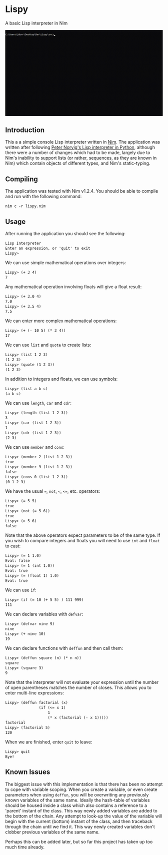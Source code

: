 # Lispy

A basic Lisp interpreter in Nim

![Screenshot](https://github.com/James-P-D/Lispy/blob/master/screenshot.gif)

## Introduction

This a a simple console Lisp interpreter written in [Nim](https://nim-lang.org/). The application was written after following [Peter Norvig's Lisp interpreter in Python](http://norvig.com/lispy.html), although there were a number of changes which had to be made, largely due to Nim's inability to support lists (or rather, sequences, as they are known in Nim) which contain objects of different types, and Nim's static-typing.

## Compiling

The application was tested with Nim v1.2.4. You should be able to compile and run with the following command:

```
nim c -r lispy.nim
```
 
## Usage

After running the application you should see the following:

```
Lisp Interpreter
Enter an expression, or 'quit' to exit
Lispy>
```

We can use simple mathematical operations over integers:

```
Lispy> (+ 3 4)
7
```

Any mathematical operation involving floats will give a float result:

```
Lispy> (+ 3.0 4)
7.0
Lispy> (+ 3.5 4)
7.5
```

We can enter more complex mathematical operations:

```
Lispy> (+ (- 10 5) (* 3 4))
17
```

We can use `list` and `quote` to create lists:

```
Lispy> (list 1 2 3)
(1 2 3)
Lispy> (quote (1 2 3))
(1 2 3)
```

In addition to integers and floats, we can use symbols:

```
Lispy> (list a b c)
(a b c)
```

We can use `length`, `car` and `cdr`:

```
Lispy> (length (list 1 2 3))
3
Lispy> (car (list 1 2 3))
1
Lispy> (cdr (list 1 2 3))
(2 3)
```

We can use `member` and `cons`:

```
Lispy> (member 2 (list 1 2 3))
true
Lispy> (member 9 (list 1 2 3))
false
Lispy> (cons 0 (list 1 2 3))
(0 1 2 3)
```

We have the usual `=`, `not`, `<`, `<=`, etc. operators:

```
Lispy> (= 5 5)
true
Lispy> (not (= 5 6))
true
Lispy> (> 5 6)
false
```

Note that the above operators expect parameters to be of the same type. If you wish to compare integers and floats you will need to use `int` and `float` to cast:

```
Lispy> (= 1 1.0)
Eval: false
Lispy> (= 1 (int 1.0))
Eval: true
Lispy> (= (float 1) 1.0)
Eval: true
```

We can use `if`:

```
Lispy> (if (= 10 (+ 5 5) ) 111 999)
111
```

We can declare variables with `defvar`:

```
Lispy> (defvar nine 9)
nine
Lispy> (+ nine 10)
19
```

We can declare functions with `deffun` and then call them:

```
Lispy> (deffun square (n) (* n n))
square
Lispy> (square 3)
9
```

Note that the interpreter will not evaluate your expression until the number of open parentheses matches the number of closes. This allows you to enter multi-line expressions:

```
Lispy> (deffun factorial (x)
               (if (<= x 1)
                   1
                   (* x (factorial (- x 1)))))
factorial
Lispy> (factorial 5)
120                            
```

When we are finished, enter `quit` to leave:

```
Lispy> quit
Bye!
```

## Known Issues

The biggest issue with this implementation is that there has been no attempt to cope with variable scoping. When you create a variable, or even create parameters when using `deffun`, you will be overwriting any previously known variables of the same name. Ideally the hash-table of variables should be housed inside a class which also contains a reference to a 'parent' instant of the class. This way newly added variables are added to the bottom of the chain. Any attempt to look-up the value of the variable will begin with the current (bottom) instant of the class, and then traceback through the chain until we find it. This way newly created variables don't clobber previous variables of the same name.

Perhaps this can be added later, but so far this project has taken up too much time already.
